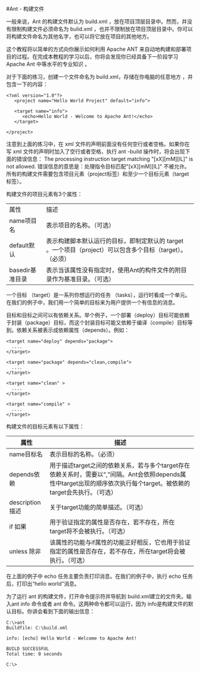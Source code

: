 ﻿#Ant - 构建文件

一般来说，Ant 的构建文件默认为 build.xml ，放在项目顶层目录中。然而，并没有限制构建文件必须命名为 bulid.xml ，也并不限制放在项目顶层目录中。你可以将构建文件命名为其他名字，也可以将它放在项目的其他地方。
 
 这个教程将以简单的方式向你展示如何利用 Apache ANT 来自动地构建和部署项目的过程。在完成本教程的学习以后，你将会发现你已经具备下一阶段学习 Apache Ant 中等水平的专业知识 。
 
对于下面的练习，创建一个文件命名为 build.xml，存储在你电脑的任意地方 ，并包含一下的内容：

```
<?xml version="1.0"?>
   <project name="Hello World Project" default="info">
   
   <target name="info">
      <echo>Hello World - Welcome to Apache Ant!</echo>
   </target>
   
</project>
```

注意到上面的练习中，在 xml 文件的声明前面没有任何空行或者空格。如果你在写 xml 文件的声明时加入了空行或者空格，执行 ant -build 操作时，将会出现下面的错误信息：
The processing instruction target matching "[xX][mM][lL]" is not allowed. 
错误信息的意思是：处理指令目标匹配"[xX][mM][lL]" 不被允许。所有的构建文件需要包含项目元素（project标签）和至少一个目标元素（target标签）。

构建文件的项目元素<project>有3个属性：

<table>
<tr><td>属性</td><td>描述</td></tr>
<tr><td>name项目名</td><td>表示项目的名称。（可选）</td></tr>
<tr><td>default默认</td><td>表示构建脚本默认运行的目标，即制定默认的 target 。一个项目（project）可以包含多个目标（target）。（必须）</td></tr>
<tr><td>basedir基准目录</td><td>表示当该属性没有指定时，使用Ant的构件文件的附目录作为基准目录。（可选）</td></tr>
</table>


一个目标 （target）是一系列你想运行的任务 （tasks），运行时看成一个单元。在我们的例子中，我们用一个简单的目标来为用户提供一个有信息的消息。

目标和目标之间可以有依赖关系。举个例子，一个部署（deploy）目标可能依赖于封装（package）目标，而这个封装目标可能又依赖于编译（compile）目标等到。依赖关系被表示成依赖属性（depends）。例如：

```
<target name="deploy" depends="package">
  ....
</target>

<target name="package" depends="clean,compile">
  ....
</target>

<target name="clean" >
  ....
</target>

<target name="compile" >
  ....
</target>
```

构建文件的目标元素有以下属性：

| 属性    |    描述 | 
| -------- | --------|
| name目标名  | 表示目标的名称。（必须） |
| depends依赖     |   用于描述target之间的依赖关系，若与多个target存在依赖关系时，需要以“,”间隔。Ant会依照depends属性中target出现的顺序依次执行每个target。被依赖的target会先执行。（可选） |
| description描述| 关于target功能的简单描述。（可选） |
| if 如果    |    用于验证指定的属性是否存在，若不存在，所在target将不会被执行。（可选） |
| unless 除非     | 该属性的功能与if属性的功能正好相反，它也用于验证指定的属性是否存在，若不存在，所在target将会被执行。（可选） |

在上面的例子中 echo 任务主要负责打印消息。在我们的例子中，执行 echo 任务后，打印出“hello world”消息。

为了运行 ant 的构建文件，打开命令提示符并导航到 build.xml建立的文件夹。输入ant info 命令或者 ant 命令。这两种命令都可以运行，因为 info是构建文件的默认目标。你讲会看到下面的输出信息：

```
C:\>ant
Buildfile: C:\build.xml

info: [echo] Hello World - Welcome to Apache Ant!

BUILD SUCCESSFUL
Total time: 0 seconds

C:\>
```
